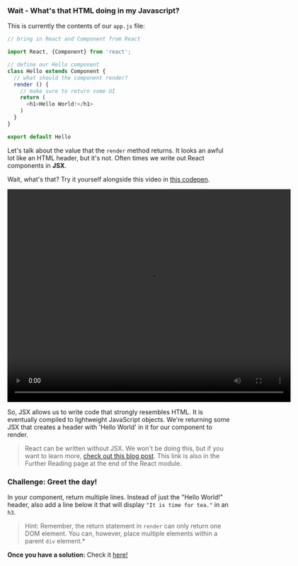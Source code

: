 
### Wait - What's that HTML doing in my Javascript?

This is currently the contents of our `app.js` file:

```js
// bring in React and Component from React

import React, {Component} from 'react';

// define our Hello component
class Hello extends Component {
  // what should the component render?
  render () {
    // make sure to return some UI
    return (
      <h1>Hello World!</h1>
    )
  }
}

export default Hello
```

Let's talk about the value that the `render` method returns. It looks an awful lot like an HTML header, but it's not. Often times we write out React components in **JSX**.

Wait, what's that? Try it yourself alongside this video in [this codepen](https://codepen.io/susir/pen/wJPoBw).

<video width="640" height="480" controls="controls" type="video/mp4">
<source src="https://embed-ssl.wistia.com/deliveries/bd819d206167f59a88640ae5ae1ed8e65abe1fcb.bin">
Your browser does not support the video tag.
</video>

So, JSX allows us to write code that strongly resembles HTML. It is eventually compiled to lightweight JavaScript objects. We're returning some JSX that creates a header with 'Hello World' in it for our component to render.

> React can be written without JSX. We won't be doing this, but if you want to learn more, [check out this blog post](http://jamesknelson.com/learn-raw-react-no-jsx-flux-es6-webpack/). This link is also in the Further Reading page at the end of the React module.

### Challenge: Greet the day!

In your component, return multiple lines. Instead of just the "Hello World!" header, also add a line below it that will display `"It is time for tea."` in an `h3`.

> Hint: Remember, the return statement in `render` can only return one DOM element. You can, however, place multiple elements within a parent `div` element.*


**Once you have a solution:** Check it <a href="solution-jsx.html" target="_blank" >here!</a>
